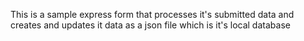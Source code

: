 This is a sample express form that processes it's submitted data and creates and updates it data as a json file which is it's local database
